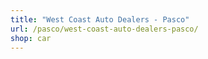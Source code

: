 ```yaml
---
title: "West Coast Auto Dealers - Pasco"
url: /pasco/west-coast-auto-dealers-pasco/
shop: car
---
```


